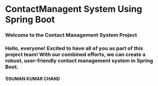 ## <h1>ContactManagent System Using Spring Boot</h1>
 <h3>Welcome to the Contact Management System Project</h3>
 <h3> Hello, everyone! Excited to have all of you as part of this project team! With our combined efforts, we can create a robust, user-friendly contact management system in Spring Boot.</h3>

<h4>1)SUMAN KUMAR CHAND</h4>
